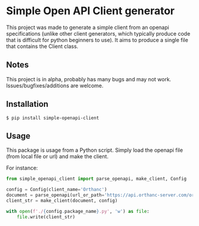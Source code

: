 # Simple Open API Client generator

This project was made to generate a simple client from an openapi
specifications (unlike other client generators, which typically produce
code that is difficult for python beginners to use). It aims to produce a
single file that contains the Client class.

## Notes
This project is in alpha, probably has many bugs and may not work.
Issues/bugfixes/additions are welcome.

## Installation
```shell
$ pip install simple-openapi-client
```

## Usage

This package is usage from a Python script.
Simply load the openapi file (from local file or url) and make the client.

For instance:

```py
from simple_openapi_client import parse_openapi, make_client, Config

config = Config(client_name='Orthanc')
document = parse_openapi(url_or_path='https://api.orthanc-server.com/orthanc-openapi.json')
client_str = make_client(document, config)

with open(f'./{config.package_name}.py', 'w') as file:
    file.write(client_str)
```
